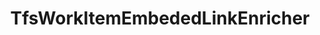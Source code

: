 ---
optionsClassName: 
optionsClassFullName: 
configurationSamples: []
description: missng XML code comments
className: TfsWorkItemEmbededLinkEnricher
typeName: ProcessorEnrichers
architecture: v2
options: []
status: missng XML code comments
processingTarget: missng XML code comments
classFile: /src/MigrationTools.Clients.AzureDevops.ObjectModel/Enrichers/TfsWorkItemEmbededLinkEnricher.cs
optionsClassFile: 

redirectFrom: []
layout: reference
toc: true
permalink: /Reference/v2/ProcessorEnrichers/TfsWorkItemEmbededLinkEnricher/
title: TfsWorkItemEmbededLinkEnricher
categories:
- ProcessorEnrichers
- v2
notes: ''
introduction: ''

---